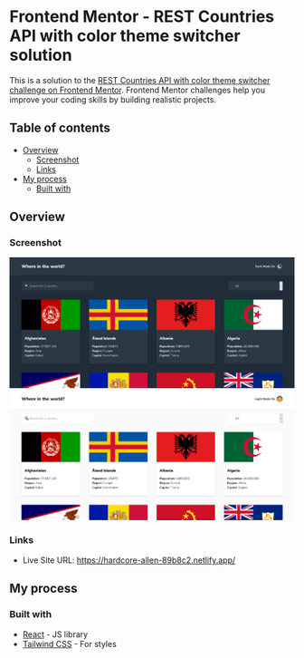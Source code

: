 # Frontend Mentor - REST Countries API with color theme switcher solution

This is a solution to the [REST Countries API with color theme switcher challenge on Frontend Mentor](https://www.frontendmentor.io/challenges/rest-countries-api-with-color-theme-switcher-5cacc469fec04111f7b848ca). Frontend Mentor challenges help you improve your coding skills by building realistic projects.

## Table of contents

- [Overview](#overview)
  - [Screenshot](#screenshot)
  - [Links](#links)
- [My process](#my-process)
  - [Built with](#built-with)

## Overview

### Screenshot

![](./screenshot-dark.png)
![](./screenshot-light.png)

### Links

- Live Site URL: https://hardcore-allen-89b8c2.netlify.app/

## My process

### Built with

- [React](https://reactjs.org/) - JS library
- [Tailwind CSS](https://tailwindcss.com/) - For styles
